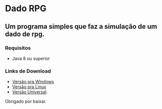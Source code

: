 # Dado RPG  
## Um programa simples que faz a simulação de um dado de rpg.   
   
### Requisitos
   * Java 8 ou superior
### Links de Download
* [Versão pra Windows](bin/DadoRPG3(Windows).jar)
* [Versão pra Linux](bin/DadoRPG3(Linux).jar)
* [Versão Universal](bin/DadoRPG3.jar).
   
Obrigado por baixar.

